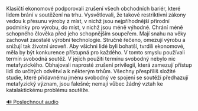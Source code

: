
Klasičtí ekonomové podporovali zrušení všech obchodních bariér, které lidem brání v soutěžení na trhu. Vysvětlovali, že takové restriktivní zákony vedou k přesunu výroby z míst, v nichž jsou nejpříhodnější přírodní podmínky pro výrobu, do míst, v nichž jsou méně výhodné. Chrání méně schopného člověka před jeho schopnějším soupeřem. Mají snahu na věky zachovat zaostalé výrobní technologie. Stručně řečeno, omezují výrobu a snižují tak životní úroveň. Aby všichni lidé byli bohatší, tvrdili ekonomové, měla by být konkurence přístupná pro každého. V tomto smyslu používali termín svobodná soutěž. V jejich použití termínu svobodný nebylo nic metafyzického. Obhajovali naprosté zrušení privilegií, která zamezují přístup lidí do určitých odvětví a k některým trhům. Všechny přespříliš složité studie, které přídavnému jménu svobodný ve spojení se soutěží předhazují metafyzický význam, jsou falešné; nemají vůbec žádný vztah ke katalaktickému problému soutěže.

[🔊 Poslechnout audio](/data/7-paragraphs/audio/chapter_56/para_004-Klasit-ekonomov-podporovali-zruen-vech-obcho.mp3)
